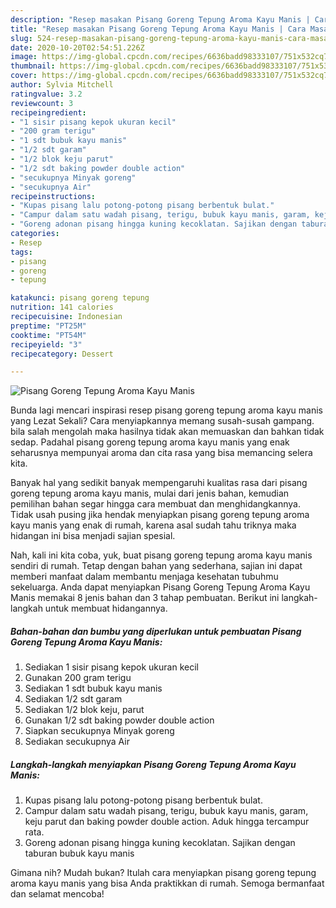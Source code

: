 ```yaml
---
description: "Resep masakan Pisang Goreng Tepung Aroma Kayu Manis | Cara Masak Pisang Goreng Tepung Aroma Kayu Manis Yang Paling Enak"
title: "Resep masakan Pisang Goreng Tepung Aroma Kayu Manis | Cara Masak Pisang Goreng Tepung Aroma Kayu Manis Yang Paling Enak"
slug: 524-resep-masakan-pisang-goreng-tepung-aroma-kayu-manis-cara-masak-pisang-goreng-tepung-aroma-kayu-manis-yang-paling-enak
date: 2020-10-20T02:54:51.226Z
image: https://img-global.cpcdn.com/recipes/6636badd98333107/751x532cq70/pisang-goreng-tepung-aroma-kayu-manis-foto-resep-utama.jpg
thumbnail: https://img-global.cpcdn.com/recipes/6636badd98333107/751x532cq70/pisang-goreng-tepung-aroma-kayu-manis-foto-resep-utama.jpg
cover: https://img-global.cpcdn.com/recipes/6636badd98333107/751x532cq70/pisang-goreng-tepung-aroma-kayu-manis-foto-resep-utama.jpg
author: Sylvia Mitchell
ratingvalue: 3.2
reviewcount: 3
recipeingredient:
- "1 sisir pisang kepok ukuran kecil"
- "200 gram terigu"
- "1 sdt bubuk kayu manis"
- "1/2 sdt garam"
- "1/2 blok keju parut"
- "1/2 sdt baking powder double action"
- "secukupnya Minyak goreng"
- "secukupnya Air"
recipeinstructions:
- "Kupas pisang lalu potong-potong pisang berbentuk bulat."
- "Campur dalam satu wadah pisang, terigu, bubuk kayu manis, garam, keju parut dan baking powder double action. Aduk hingga tercampur rata."
- "Goreng adonan pisang hingga kuning kecoklatan. Sajikan dengan taburan bubuk kayu manis"
categories:
- Resep
tags:
- pisang
- goreng
- tepung

katakunci: pisang goreng tepung 
nutrition: 141 calories
recipecuisine: Indonesian
preptime: "PT25M"
cooktime: "PT54M"
recipeyield: "3"
recipecategory: Dessert

---
```



![Pisang Goreng Tepung Aroma Kayu Manis](https://img-global.cpcdn.com/recipes/6636badd98333107/751x532cq70/pisang-goreng-tepung-aroma-kayu-manis-foto-resep-utama.jpg)

Bunda lagi mencari inspirasi resep pisang goreng tepung aroma kayu manis yang Lezat Sekali? Cara menyiapkannya memang susah-susah gampang. bila salah mengolah maka hasilnya tidak akan memuaskan dan bahkan tidak sedap. Padahal pisang goreng tepung aroma kayu manis yang enak seharusnya mempunyai aroma dan cita rasa yang bisa memancing selera kita.



Banyak hal yang sedikit banyak mempengaruhi kualitas rasa dari pisang goreng tepung aroma kayu manis, mulai dari jenis bahan, kemudian pemilihan bahan segar hingga cara membuat dan menghidangkannya. Tidak usah pusing jika hendak menyiapkan pisang goreng tepung aroma kayu manis yang enak di rumah, karena asal sudah tahu triknya maka hidangan ini bisa menjadi sajian spesial.


Nah, kali ini kita coba, yuk, buat pisang goreng tepung aroma kayu manis sendiri di rumah. Tetap dengan bahan yang sederhana, sajian ini dapat memberi manfaat dalam membantu menjaga kesehatan tubuhmu sekeluarga. Anda dapat menyiapkan Pisang Goreng Tepung Aroma Kayu Manis memakai 8 jenis bahan dan 3 tahap pembuatan. Berikut ini langkah-langkah untuk membuat hidangannya.

<!--inarticleads1-->

##### Bahan-bahan dan bumbu yang diperlukan untuk pembuatan Pisang Goreng Tepung Aroma Kayu Manis:

1. Sediakan 1 sisir pisang kepok ukuran kecil
1. Gunakan 200 gram terigu
1. Sediakan 1 sdt bubuk kayu manis
1. Sediakan 1/2 sdt garam
1. Sediakan 1/2 blok keju, parut
1. Gunakan 1/2 sdt baking powder double action
1. Siapkan secukupnya Minyak goreng
1. Sediakan secukupnya Air




<!--inarticleads2-->

##### Langkah-langkah menyiapkan Pisang Goreng Tepung Aroma Kayu Manis:

1. Kupas pisang lalu potong-potong pisang berbentuk bulat.
1. Campur dalam satu wadah pisang, terigu, bubuk kayu manis, garam, keju parut dan baking powder double action. Aduk hingga tercampur rata.
1. Goreng adonan pisang hingga kuning kecoklatan. Sajikan dengan taburan bubuk kayu manis




Gimana nih? Mudah bukan? Itulah cara menyiapkan pisang goreng tepung aroma kayu manis yang bisa Anda praktikkan di rumah. Semoga bermanfaat dan selamat mencoba!
